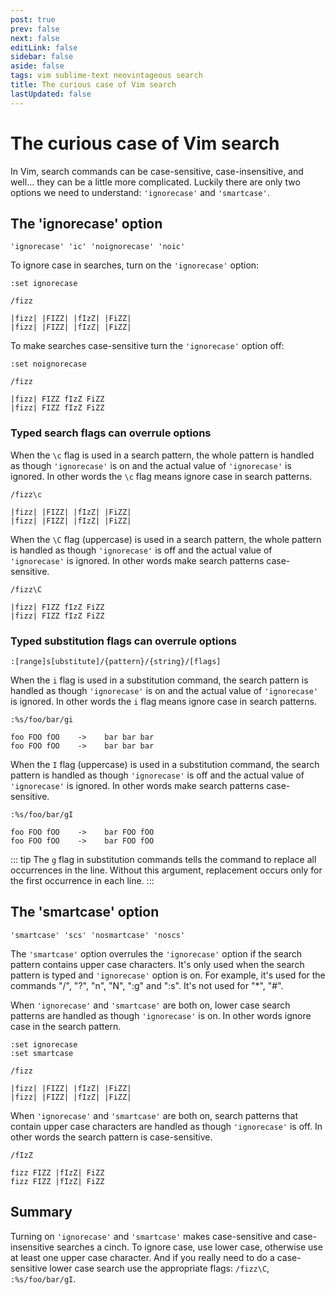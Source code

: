 ```yaml
---
post: true
prev: false
next: false
editLink: false
sidebar: false
aside: false
tags: vim sublime-text neovintageous search
title: The curious case of Vim search
lastUpdated: false
---
```


# The curious case of Vim search

In Vim, search commands can be case-sensitive, case-insensitive, and well... they can be a little more complicated. Luckily there are only two options we need to understand: `'ignorecase'` and `'smartcase'`.

## The 'ignorecase' option


```vim
'ignorecase' 'ic' 'noignorecase' 'noic'
```

To ignore case in searches, turn on the `'ignorecase'` option:

```vim
:set ignorecase
```

```vim
/fizz
```

```
|fizz| |FIZZ| |fIzZ| |FiZZ|
|fizz| |FIZZ| |fIzZ| |FiZZ|
```

To make searches case-sensitive turn the `'ignorecase'` option off:

```vim
:set noignorecase
```

```vim
/fizz
```

```
|fizz| FIZZ fIzZ FiZZ
|fizz| FIZZ fIzZ FiZZ
```

### Typed search flags can overrule options

When the `\c` flag is used in a search pattern, the whole pattern is handled as though `'ignorecase'` is on and the actual value of `'ignorecase'` is ignored. In other words the `\c` flag means ignore case in search patterns.

```vim
/fizz\c
```

```
|fizz| |FIZZ| |fIzZ| |FiZZ|
|fizz| |FIZZ| |fIzZ| |FiZZ|
```

When the `\C` flag (uppercase) is used in a search pattern, the whole pattern is handled as though `'ignorecase'` is off and the actual value of `'ignorecase'` is ignored. In other words make search patterns case-sensitive.

```vim
/fizz\C
```

```
|fizz| FIZZ fIzZ FiZZ
|fizz| FIZZ fIzZ FiZZ
```

### Typed substitution flags can overrule options

```vim
:[range]s[ubstitute]/{pattern}/{string}/[flags]
```

When the `i` flag is used in a substitution command, the search pattern is handled as though `'ignorecase'` is on and the actual value of `'ignorecase'` is ignored. In other words the `i` flag means ignore case in search patterns.

```vim
:%s/foo/bar/gi
```

```
foo FOO fOO    ->    bar bar bar
foo FOO fOO    ->    bar bar bar
```

When the `I` flag (uppercase) is used in a substitution command, the search pattern is handled as though `'ignorecase'` is off and the actual value of `'ignorecase'` is ignored. In other words make search patterns case-sensitive.

```vim
:%s/foo/bar/gI
```

```
foo FOO fOO    ->    bar FOO fOO
foo FOO fOO    ->    bar FOO fOO
```

::: tip
The `g` flag in substitution commands tells the command to replace all occurrences in the line. Without this argument, replacement occurs only for the first occurrence in each line.
:::

## The 'smartcase' option

```vim
'smartcase' 'scs' 'nosmartcase' 'noscs'
```

The `'smartcase'` option overrules the `'ignorecase'` option if the search pattern contains upper case characters. It's only used when the search pattern is typed and `'ignorecase'` option is on.  For example, it's used for the commands "/", "?", "n", "N", ":g" and ":s". It's not used for "\*", "#".

When `'ignorecase'` and `'smartcase'` are both on, lower case search patterns are handled as though `'ignorecase'` is on. In other words ignore case in the search pattern.

```vim
:set ignorecase
:set smartcase
```

```vim
/fizz
```

```
|fizz| |FIZZ| |fIzZ| |FiZZ|
|fizz| |FIZZ| |fIzZ| |FiZZ|
```

When `'ignorecase'` and `'smartcase'` are both on, search patterns that contain upper case characters are handled as though `'ignorecase'` is off. In other words the search pattern is case-sensitive.

```vim
/fIzZ
```

```
fizz FIZZ |fIzZ| FiZZ
fizz FIZZ |fIzZ| FiZZ
```

## Summary

Turning on `'ignorecase'` and `'smartcase'` makes case-sensitive and case-insensitive searches a cinch. To ignore case, use lower case, otherwise use at least one upper case character. And if you really need to do a case-sensitive lower case search use the appropriate flags: `/fizz\C`, `:%s/foo/bar/gI`.
